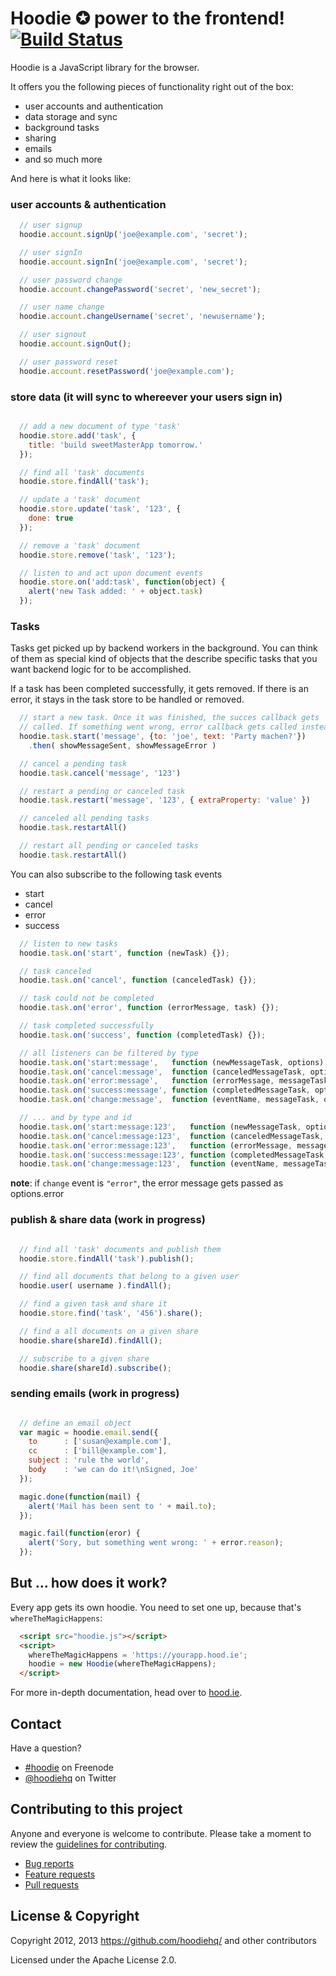 
# Hoodie ✪ power to the frontend! [![Build Status](https://travis-ci.org/hoodiehq/hoodie.js.png?branch=master)](https://travis-ci.org/hoodiehq/hoodie.js)

Hoodie is a JavaScript library for the browser.

It offers you the following pieces of functionality right out of the box:

* user accounts and authentication
* data storage and sync
* background tasks
* sharing
* emails
* and so much more

And here is what it looks like:

### user accounts & authentication

```javascript
  // user signup
  hoodie.account.signUp('joe@example.com', 'secret');

  // user signIn
  hoodie.account.signIn('joe@example.com', 'secret');

  // user password change
  hoodie.account.changePassword('secret', 'new_secret');

  // user name change
  hoodie.account.changeUsername('secret', 'newusername');

  // user signout
  hoodie.account.signOut();

  // user password reset
  hoodie.account.resetPassword('joe@example.com');
```

### store data (it will sync to whereever your users sign in)

```javascript

  // add a new document of type 'task'
  hoodie.store.add('task', {
    title: 'build sweetMasterApp tomorrow.'
  });

  // find all 'task' documents
  hoodie.store.findAll('task');

  // update a 'task' document
  hoodie.store.update('task', '123', {
    done: true
  });

  // remove a 'task' document
  hoodie.store.remove('task', '123');

  // listen to and act upon document events
  hoodie.store.on('add:task', function(object) {
    alert('new Task added: ' + object.task)
  });
```

### Tasks

Tasks get picked up by backend workers in the background. You can
think of them as special kind of objects that the describe specific
tasks that you want backend logic for to be accomplished.

If a task has been completed successfully, it gets removed. If there
is an error, it stays in the task store to be handled or removed.


```js
  // start a new task. Once it was finished, the succes callback gets
  // called. If something went wrong, error callback gets called instead
  hoodie.task.start('message', {to: 'joe', text: 'Party machen?'})
    .then( showMessageSent, showMessageError )

  // cancel a pending task
  hoodie.task.cancel('message', '123')

  // restart a pending or canceled task
  hoodie.task.restart('message', '123', { extraProperty: 'value' })

  // canceled all pending tasks
  hoodie.task.restartAll()

  // restart all pending or canceled tasks
  hoodie.task.restartAll()
```

You can also subscribe to the following task events

* start
* cancel
* error
* success

```javascript
  // listen to new tasks
  hoodie.task.on('start', function (newTask) {});

  // task canceled
  hoodie.task.on('cancel', function (canceledTask) {});

  // task could not be completed
  hoodie.task.on('error', function (errorMessage, task) {});

  // task completed successfully
  hoodie.task.on('success', function (completedTask) {});

  // all listeners can be filtered by type
  hoodie.task.on('start:message',   function (newMessageTask, options) {});
  hoodie.task.on('cancel:message',  function (canceledMessageTask, options) {});
  hoodie.task.on('error:message',   function (errorMessage, messageTask, options) {});
  hoodie.task.on('success:message', function (completedMessageTask, options) {});
  hoodie.task.on('change:message',  function (eventName, messageTask, options) {});

  // ... and by type and id
  hoodie.task.on('start:message:123',   function (newMessageTask, options) {});
  hoodie.task.on('cancel:message:123',  function (canceledMessageTask, options) {});
  hoodie.task.on('error:message:123',   function (errorMessage, messageTask, options) {});
  hoodie.task.on('success:message:123', function (completedMessageTask, options) {});
  hoodie.task.on('change:message:123',  function (eventName, messageTask, options) {});
```

**note**: if `change` event is `"error"`, the error message gets passed as options.error


### publish & share data (work in progress)

```javascript

  // find all 'task' documents and publish them
  hoodie.store.findAll('task').publish();

  // find all documents that belong to a given user
  hoodie.user( username ).findAll();

  // find a given task and share it
  hoodie.store.find('task', '456').share();

  // find a all documents on a given share
  hoodie.share(shareId).findAll();

  // subscribe to a given share
  hoodie.share(shareId).subscribe();
```

### sending emails (work in progress)

```javascript

  // define an email object
  var magic = hoodie.email.send({
    to      : ['susan@example.com'],
    cc      : ['bill@example.com'],
    subject : 'rule the world',
    body    : 'we can do it!\nSigned, Joe'
  });

  magic.done(function(mail) {
    alert('Mail has been sent to ' + mail.to);
  });

  magic.fail(function(eror) {
    alert('Sory, but something went wrong: ' + error.reason);
  });


```

But … how does it work?
-----------------------

Every app gets its own hoodie. You need to set one up, because that's `whereTheMagicHappens`:

```html
  <script src="hoodie.js"></script>
  <script>
    whereTheMagicHappens = 'https://yourapp.hood.ie';
    hoodie = new Hoodie(whereTheMagicHappens);
  </script>
```

For more in-depth documentation, head over to [hood.ie](http://hood.ie).

## Contact

Have a question?

* [\#hoodie](http://webchat.freenode.net/?channels=hoodie) on Freenode
* [@hoodiehq](https://twitter.com/hoodiehq) on Twitter

## Contributing to this project

Anyone and everyone is welcome to contribute. Please take a moment to
review the [guidelines for contributing](CONTRIBUTING.md).

* [Bug reports](CONTRIBUTING.md#bugs)
* [Feature requests](CONTRIBUTING.md#features)
* [Pull requests](CONTRIBUTING.md#pull-requests)

License & Copyright
-------------------

Copyright 2012, 2013 https://github.com/hoodiehq/ and other contributors

Licensed under the Apache License 2.0.
